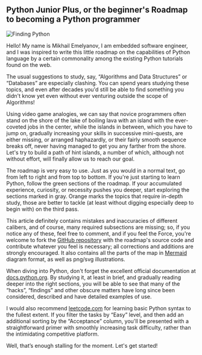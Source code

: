 ## Python Junior Plus, or the beginner's Roadmap to becoming a Python programmer

![Finding Python](https://raw.githubusercontent.com/amaargiru/pyroad/main/pics_jpg/header.jpeg)  

Hello! My name is Mikhail Emelyanov, I am embedded software engineer, and I was inspired to write this little roadmap on the capabilities of Python language by a certain commonality among the existing Python tutorials found on the web.

The usual suggestions to study, say, “Algorithms and Data Structures” or “Databases” are especially clashing. You can spend years studying these topics, and even after decades you'd still be able to find something you didn't know yet even without ever venturing outside the scope of Algorithms!

Using video game analogies, we can say that novice programmers often stand on the shore of the lake of boiling lava with an island with the ever-coveted jobs in the center, while the islands in between, which you have to jump on, gradually increasing your skills in successive mini-quests, are either missing, or arranged haphazardly, or their fairly smooth sequence breaks off, never having managed to get you any farther from the shore. Let's try to build a path of hint islands, a number of which, although not without effort, will finally allow us to reach our goal.

The roadmap is very easy to use. Just as you would in a normal text, go from left to right and from top to bottom. If you're just starting to learn Python, follow the green sections of the roadmap. If your accumulated experience, curiosity, or necessity pushes you deeper, start exploring the sections marked in gray. Orange marks the topics that require in-depth study, those are better to tackle (at least without digging especially deep to begin with) on the third pass.

This article definitely contains mistakes and inaccuracies of different calibers, and of course, many required subsections are missing; so, if you notice any of these, feel free to comment, and if you feel the Force, you're welcome to fork the [GitHub repository](https://github.com/amaargiru/pyroad) with the roadmap's source code and contribute whatever you feel is necessary; all corrections and additions are strongly encouraged. It also contains all the parts of the map in [Mermaid](https://github.blog/2022-02-14-include-diagrams-markdown-files-mermaid/) diagram format, as well as png/svg illustrations.

When diving into Python, don't forget the excellent official documentation at [docs.python.org](https://docs.python.org/). By studying it, at least in brief, and gradually reading deeper into the right sections, you will be able to see that many of the “hacks”, “findings” and other obscure matters have long since been considered, described and have detailed examples of use.

I would also recommend [leetcode.com](https://leetcode.com/problemset/all/?difficulty=EASY&page=1&status=NOT_STARTED) for learning basic Python syntax to the fullest extent. If you filter the tasks by “Easy” level, and then add an additional sorting by the “Acceptance” column, you'll be presented with a straightforward primer with smoothly increasing task difficulty, rather than the intimidating competitive platform.

Well, that’s enough stalling for the moment. Let's get started! 
